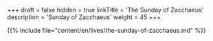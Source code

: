 +++
draft = false
hidden = true
linkTitle = 'The Sunday of Zacchaeus'
description = 'Sunday of Zacchaeus'
weight = 45
+++

{{% include file="content/en/lives/the-sunday-of-zacchaeus.md" %}}
